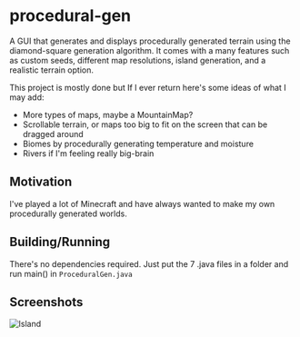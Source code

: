 # procedural-gen
A GUI that generates and displays procedurally generated terrain using the diamond-square generation algorithm. It comes with a many features such as custom seeds, different map resolutions, island generation, and a realistic terrain option.

This project is mostly done but If I ever return here's some ideas of what I may add:
 - More types of maps, maybe a MountainMap?
 - Scrollable terrain, or maps too big to fit on the screen that can be dragged around
 - Biomes by procedurally generating temperature and moisture 
 - Rivers if I'm feeling really big-brain

## Motivation
I've played a lot of Minecraft and have always wanted to make my own procedurally generated worlds. 

## Building/Running
There's no dependencies required. Just put the 7 .java files in a folder and run main() in `ProceduralGen.java`

## Screenshots
![Island](https://github.com/jaldridg/procedural-gen/blob/main/Screenshots/Island.png)